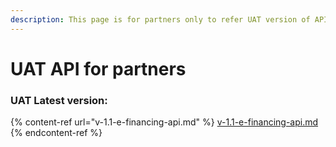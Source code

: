 ```yaml
---
description: This page is for partners only to refer UAT version of APIs
---
```


# UAT API for partners

### UAT Latest version:

{% content-ref url="v-1.1-e-financing-api.md" %}
[v-1.1-e-financing-api.md](v-1.1-e-financing-api.md)
{% endcontent-ref %}
